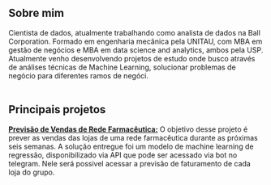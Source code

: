 <!-- About me -->
## Sobre mim
Cientista de dados, atualmente trabalhando como analista de dados na Ball Corporation. Formado em engenharia mecânica pela UNITAU, com MBA em gestão de negócios e MBA em data science and analytics, ambos pela USP. Atualmente venho desenvolvendo projetos de estudo onde busco através de análises técnicas de Machine Learning, solucionar problemas de negócio para diferentes ramos de negóci.
<br>
<br>

<!-- Portifolio -->
## Principais projetos

**[Previsão de Vendas de Rede Farmacêutica:](https://github.com/svleolnd/Rossmann_store_sales_prediction)** 
 O objetivo desse projeto é prever as vendas das lojas de uma rede farmacêutica durante as próximas seis semanas. A solução entregue foi um modelo de machine learning de regressão, disponibilizado via API que pode ser acessado via bot no telegram. Nele será possivel acessar a previsão de faturamento de cada loja do grupo.<br>

<!---
svleolnd/svleolnd is a ✨ special ✨ repository because its `README.md` (this file) appears on your GitHub profile.
You can click the Preview link to take a look at your changes.
--->
